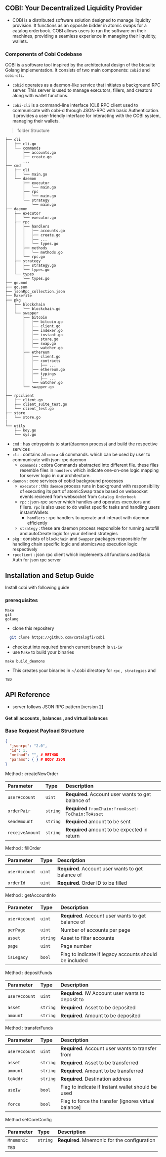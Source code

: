 ## COBI: Your Decentralized Liquidity Provider

- COBI is a distributed software solution designed to manage liquidity provision. It functions as an opposite bidder in atomic swaps for a catalog orderbook. COBI allows users to run the software on their machines, providing a seamless experience in managing their liquidity, wallets.

### Components of Cobi Codebase

COBI is a software tool inspired by the architectural design of the btcsuite Golang implementation. It consists of two main components: `cobid` and `cobi-cli`.

- `cobid` operates as a daemon-like service that initiates a background RPC server. This server is used to manage executors, fillers, and creators along with wallet functions.

- `cobi-cli` is a command-line interface (CLI) RPC client used to communicate with cobi-d through JSON-RPC with basic Authentication. It provides a user-friendly interface for interacting with the COBI system, managing their wallets.

> folder Structure

```
├── cli
│   ├── cli.go
│   └── commands
│       ├── accounts.go
│       ├── create.go
│       ...
├── cmd
│   ├── cli
│   │   └── main.go
│   └── daemon
│       ├── executor
│       │   └── main.go
│       ├── rpc
│       │   └── main.go
│       └── strategy
│           └── main.go
├── daemon
│   ├── executor
│   │   └── executor.go
│   ├── rpc
│   │   ├── handlers
│   │   │   ├── accounts.go
│   │   │   ├── create.go
│   │   │   ├── ...
│   │   │   └── types.go
│   │   ├── methods
│   │   │   └── methods.go
│   │   └── rpc.go
│   ├── strategy
│   │   ├── strategy.go
│   │   └── types.go
│   └── types
│       └── types.go
├── go.mod
├── go.sum
├── jsonRpc_collection.json
├── Makefile
├── pkg
│   ├── blockchain
│   │   └── blockchain.go
│   └── swapper
│       ├── bitcoin
│       │   ├── bitcoin.go
│       │   ├── client.go
│       │   ├── indexer.go
│       │   ├── instant.go
│       │   ├── store.go
│       │   ├── swap.go
│       │   └── watcher.go
│       ├── ethereum
│       │   ├── client.go
│       │   ├── contracts
│       │   │   ├── ...
│       │   ├── ethereum.go
│       │   ├── typings
│       │   │   ├── ...
│       │   └── watcher.go
│       └── swapper.go
│
├── rpcclient
│   ├── client.go
│   ├── client_suite_test.go
│   └── client_test.go
├── store
│   └── store.go
|
└── utils
    ├── key.go
    └── sys.go

```

- `cmd` : has entrypoints to start(daemon process) and build the respective services
- `cli` : contains all `cobra` cli commands. which can be used by user to communicate with json-rpc daemon
  - `commands` : cobra Commands abstracted into different file. these files resemble files in `handlers` which indicate one-on-one logic mapping for server logic in our architecture.
- `daemon` : core services of cobid background processes
  - `executor` : this `daemon` process runs in background with responsibility of executing its part of atomicSwap trade based on websocket events recieved from websocket from `Catalog Orderbook`
  - `rpc` : json-rpc server which handles and operates executors and fillers. `rpc` is also used to do wallet specific tasks and handling users instantWallets
    - `handlers` : rpc handlers to operate and interact with daemon efficiently
  - `strategy` : these are daemon process responsible for running autofill and autoCreate logic for your defined strategies
- `pkg` : consists of `blockchain` and `Swapper` packages responsible for handling chain specific logic and atomicswap execution logic respectively
- `rpcclient` : json rpc client which implements all functions and Basic Auth for json rpc server

## Installation and Setup Guide

Install cobi with following guide

### prerequisites

```
Make
git
golang
```

- clone this repositery

```bash
  git clone https://github.com/catalogfi/cobi
```

- checkout into required branch current branch is `v1-iw`
- use `Make` to build your binaries

```
make build_deamons
```

- This creates your binaries in ~/.cobi directory for `rpc` ,` strategies` and

`TBD`

## API Reference

- server follows JSON RPC pattern [version 2]

#### Get all accounts , balances , and virtual balances

### Base Request Payload Structure

```json
{
  "jsonrpc": "2.0",
  "id": 1,
  "method": "", # METHOD
  "params": { } # BODY JSON
}
```

Method : createNewOrder

| Parameter       | Type     | Description                                        |
| :-------------- | :------- | :------------------------------------------------- |
| `userAccount`   | `uint`   | **Required**. Account user wants to get balance of |
| `orderPair`     | `string` | **Required** `fromChain:fromAsset-ToChain:ToAsset` |
| `sendAmount`    | `string` | **Required** amount to be sent                     |
| `receiveAmount` | `string` | **Required** amount to be expected in return       |

Method : fillOrder

| Parameter     | Type   | Description                                        |
| :------------ | :----- | :------------------------------------------------- |
| `userAccount` | `uint` | **Required**. Account user wants to get balance of |
| `orderId`     | `uint` | **Required**. Order ID to be filled                |

Method : getAccountInfo

| Parameter     | Type     | Description                                            |
| :------------ | :------- | :----------------------------------------------------- |
| `userAccount` | `uint`   | **Required**. Account user wants to get balance of     |
| `perPage`     | `uint`   | Number of accounts per page                            |
| `asset`       | `string` | Asset to filter accounts                               |
| `page`        | `uint`   | Page number                                            |
| `isLegacy`    | `bool`   | Flag to indicate if legacy accounts should be included |

Method : depositFunds

| Parameter     | Type     | Description                                       |
| :------------ | :------- | :------------------------------------------------ |
| `userAccount` | `uint`   | **Required**. IW Account user wants to deposit to |
| `asset`       | `string` | **Required**. Asset to be deposited               |
| `amount`      | `string` | **Required**. Amount to be deposited              |

Method : transferFunds

| Parameter     | Type     | Description                                          |
| :------------ | :------- | :--------------------------------------------------- |
| `userAccount` | `uint`   | **Required**. Account user wants to transfer from    |
| `asset`       | `string` | **Required**. Asset to be transferred                |
| `amount`      | `string` | **Required**. Amount to be transferred               |
| `toAddr`      | `string` | **Required**. Destination address                    |
| `useIw`       | `bool`   | Flag to indicate if Instant wallet should be used    |
| `force`       | `bool`   | Flag to force the transfer [ignores virtual balance] |

Method setCoreConfig

| Parameter  | Type     | Description                                  |
| :--------- | :------- | :------------------------------------------- |
| `Mnemonic` | `string` | **Required**. Mnemonic for the configuration |
| `TBD`      |          |                                              |
